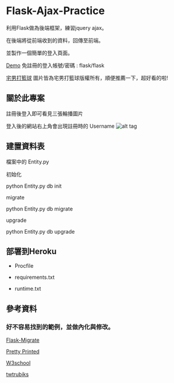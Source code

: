# Flask-Ajax-Practice
利用Flask做為後端框架，練習jquery ajax。

在後端將從前端收到的資料，回傳至前端。

並製作一個簡單的登入頁面。

[Demo](https://flask-00.herokuapp.com/) 免註冊的登入帳號/密碼 : flask/flask

[宅男打籃球](https://www.facebook.com/theunderdogsbb/) 圖片皆為宅男打籃球版權所有，順便推薦一下，超好看的啦!

## 關於此專案
註冊後登入即可看見三張輪播圖片

登入後的網站右上角會出現註冊時的 Username
![alt tag](https://i.imgur.com/NRhNLoT.png)

## 建置資料表
檔案中的 Entity.py

初始化

python Entity.py db init

migrate

python Entity.py db migrate

upgrade

python Entity.py db upgrade

## 部署到Heroku
* Procfile

* requirements.txt

* runtime.txt

## 參考資料
### 好不容易找到的範例，並做內化與修改。

[Flask-Migrate](https://flask-migrate.readthedocs.io/en/latest/)

[Pretty Printed](https://github.com/PrettyPrinted/AJAX_Forms_jQuery_Flask)

[W3school](http://www.w3school.com.cn/jquery/jquery_ref_events.asp)

[twtrubiks](https://github.com/twtrubiks/Deploying-Flask-To-Heroku)